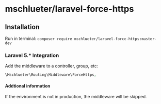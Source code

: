 mschlueter/laravel-force-https
================

## Installation

Run in terminal:
`composer require mschlueter/laravel-force-https:master-dev`


### Laravel 5.* Integration

Add the middleware to a controller, group, etc:

```php
\Mschlueter\Routing\Middleware\ForceHttps,
```

#### Addtional information ####

If the environment is not in production, the middleware will be skipped. 
